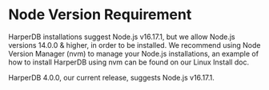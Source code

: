 # Node Version Requirement

HarperDB installations suggest Node.js v16.17.1, but we allow Node.js versions 14.0.0 & higher, in order to be installed. We recommend using Node Version Manager (nvm) to manage your Node.js installations, an example of how to install HarperDB using nvm can be found on our Linux Install doc.



HarperDB 4.0.0, our current release, suggests Node.js v16.17.1.
